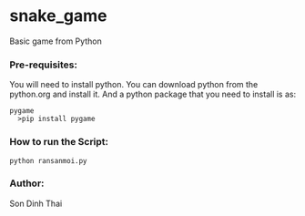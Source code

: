 # snake_game

Basic game from Python

### Pre-requisites:

You will need to install python. You can download python from the python.org and install it.
And a python package that you need to install is as:
 
    pygame
      >pip install pygame

### How to run the Script:
    python ransanmoi.py

### Author:
Son Dinh Thai

